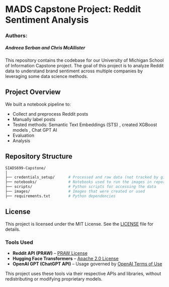 # MADS Capstone Project: Reddit Sentiment Analysis

### Authors: 
##### Andreea Serban and Chris McAllister

This repository contains the codebase for our University of Michigan School of Information Capstone project. The goal of this project is to analyze Reddit data to understand brand sentiment across multiple companies by leveraging some data science methods. 

## Project Overview

We built a notebook pipeline to:
- Collect and preprocess Reddit posts
- Manually label posts
- Tested methods: Semantic Text Embeddings (STS) , created XGBoost models , Chat GPT AI 
- Evaluation 
- Analysis

## Repository Structure

```bash
SIADS699-Capstone/
│
├── credentials_setup/      # Processed and raw data (not tracked by git)
├── notebooks/              # Notebooks used to run the images in report
├── scripts/                # Python scripts for accessing the data 
├── images/                 # Images that were created or used 
├── requirements.txt        # Python dependencies
```

## License

This project is licensed under the MIT License. See the [LICENSE](LICENSE) file for details.

### Tools Used

- **Reddit API (PRAW)** – [PRAW License](https://github.com/praw-dev/praw/blob/main/LICENSE.txt)
- **Hugging Face Transformers** – [Apache 2.0 License](https://github.com/huggingface/transformers/blob/main/LICENSE)
- **OpenAI GPT (ChatGPT API)** – Usage governed by [OpenAI Terms of Use](https://openai.com/policies/terms-of-use)

This project uses these tools via their respective APIs and libraries, without redistributing or modifying proprietary models.